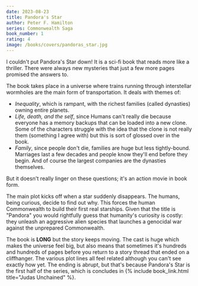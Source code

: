 ```yaml
---
date: 2023-08-23
title: Pandora's Star
author: Peter F. Hamilton
series: Commonwealth Saga
book_number: 1
rating: 4
image: /books/covers/pandoras_star.jpg
---
```


I couldn't put <span class="book-title">Pandora's Star</span> down! It is a
sci-fi book that reads more like a thriller. There were always new mysteries
that just a few more pages promised the answers to.

The book takes place in a universe where trains running through interstellar
wormholes are the main form of transportation. It deals with themes of:

- _Inequality_, which is rampant, with the richest families (called dynasties) owning entire planets.
- _Life, death, and the self_, since Humans can't really die because everyone
  has a memory backups that can be loaded into a new clone. Some of the
  characters struggle with the idea that the clone is not really them (something
  I agree with) but this is sort of glossed over in the book.
- _Family_, since people don't die, families are huge but less tightly-bound.
  Marriages last a few decades and people know they'll end before they begin.
  And of course the largest companies are the dynasties themselves.

But it doesn't really linger on these questions; it's an action movie in book
form.

The main plot kicks off when a star suddenly disappears. The humans, being
curious, decide to find out why. This forces the human Commonwealth to build
their first real starships. Given that the title is "Pandora" you would
rightfully guess that humanity's curiosity is costly: they unleash an
aggressive alien species that launches a genocidal war against the unprepared
Commonwealth.

The book is **LONG** but the story keeps moving. The cast is huge which makes
the universe feel big, but also means that sometimes it's hundreds and
hundreds of pages before you return to a story thread that ended on a
cliffhanger. The various plot lines all feel related although you can't see
exactly how yet. The ending is abrupt, but that's because <span
class="book-title">Pandora's Star</span> is the first half of the series,
which is concludes in {% include book_link.html title="Judas Unchained" %}.
